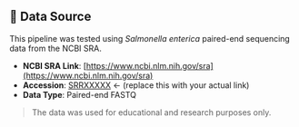 ## 🧬 Data Source

This pipeline was tested using *Salmonella enterica* paired-end sequencing data from the NCBI SRA.

- **NCBI SRA Link**: [https://www.ncbi.nlm.nih.gov/sra](https://www.ncbi.nlm.nih.gov/sra)
- **Accession**: [SRRXXXXX](https://www.ncbi.nlm.nih.gov/sra/SRRXXXXX) ← (replace this with your actual link)
- **Data Type**: Paired-end FASTQ

> The data was used for educational and research purposes only.
